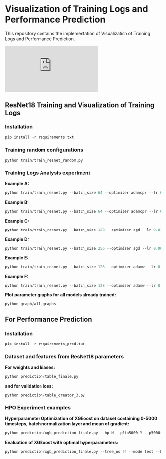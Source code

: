 # Visualization of Training Logs and Performance Prediction


This repository contains the implementation of Visualization of Training Logs and Performance Prediction. 

![Visualization of training logs according to ResNet18's structure](https://github.com/tiger3132/visual-training-logs/files/15262616/graph.pdf)

## ResNet18 Training and Visualization of Training Logs

### Installation
```python
pip install -r requirements.txt
```
### Training random configurations
```python
python train/train_resnet_random.py
```
### Training Logs Analysis experiment

**Example A:**
```python
python train/train_resnet.py --batch_size 64 --optimizer adamcpr --lr 0.001 --kappa_init_param 1000 --kappa_init_method warm_start --wd_schedule_type cosine --lr_warmup_steps 200 --lr_decay_factor 0.1
```

**Example B:**
```python
python train/train_resnet.py --batch_size 64 --optimizer adamcpr --lr 0.1 --kappa_init_param 1000 --kappa_init_method warm_start --wd_schedule_type cosine --lr_warmup_steps 200 --lr_decay_factor 0.1 --data_transform 0
```

**Example C:**
```python
python train/train_resnet.py --batch_size 128 --optimizer sgd --lr 0.01 --momentum 0.5 --weight_decay 0.01 --wd_schedule_type cosine --lr_warmup_steps 200 --lr_decay_factor 0.1
```

**Example D:**
```python
python train/train_resnet.py --batch_size 256 --optimizer sgd --lr 0.0001 --momentum 0.25 --weight_decay 0.01 --wd_schedule_type cosine --lr_warmup_steps 400 --lr_decay_factor 0.1 --data_transform 0
```

**Example E:**
```python
python train/train_resnet.py --batch_size 128 --optimizer adamw --lr 0.001 --beta1 0.9 --beta2 0.98 --weight_decay 0.001 --wd_schedule_type cosine --lr_warmup_steps 200 --lr_decay_factor 0.1
```

**Example F:**
```python
python train/train_resnet.py --batch_size 128 --optimizer adamw --lr 0.001 --beta1 0.9 --beta2 0.98 --weight_decay 0.001 --wd_schedule_type cosine --lr_warmup_steps 200 --lr_decay_factor 0.1 --data_transform 0
```

**Plot parameter graphs for all models already trained:**
```python
python graph/all_graphs
```

## For Performance Prediction

### Installation
```python
pip install -r requirements_pred.txt
```

### Dataset and features from ResNet18 parameters

**For weights and biases:**
```python
python prediction/table_finale.py
```
**and for validation loss:**
```python
python prediction/table_creator_3.py
```

### HPO Experiment examples

**Hyperparameter Optimization of XGBoost on dataset containing 0-5000 timesteps, batch normalization layer and mean of gradient:**
```python
python prediction/xgb_prediction_finale.py --hp N --p0to5000 Y --p5000to10000 N --p10000to15000 N --p15000to20000 N --trainloss0to5000 N --trainloss5000to10000 N --trainloss10000to15000 N --trainloss15000to20000 N --validloss0to5000 N --validloss5000to10000 N --validloss10000to15000 N --validloss15000to20000 N --batch_norm Y --conv N --before_relu N --after_relu N --downsample N --gradnorm N --gradmean Y --gradpercent N --first_layer_1 N --first_layer_2 N --first_layer_3 N --first_layer_4 N --middle_layer_1 N --middle_layer_2 N --middle_layer_3 N --middle_layer_4 N --last_layer_1 N --last_layer_2 N --last_layer_3 N --last_layer_4 N
```
**Evaluation of XGBoost with optimal hyperparameters:**
```python
python prediction/xgb_prediction_finale.py --tree_no 94 --mode test --hp N --p0to5000 Y --p5000to10000 N --p10000to15000 N --p15000to20000 N --trainloss0to5000 N --trainloss5000to10000 N --trainloss10000to15000 N --trainloss15000to20000 N --validloss0to5000 N --validloss5000to10000 N --validloss10000to15000 N --validloss15000to20000 N --batch_norm Y --conv N --before_relu N --after_relu N --downsample N --gradnorm N --gradmean Y --gradpercent N --first_layer_1 N --first_layer_2 N --first_layer_3 N --first_layer_4 N --middle_layer_1 N --middle_layer_2 N --middle_layer_3 N --middle_layer_4 N --last_layer_1 N --last_layer_2 N --last_layer_3 N --last_layer_4 N
```



